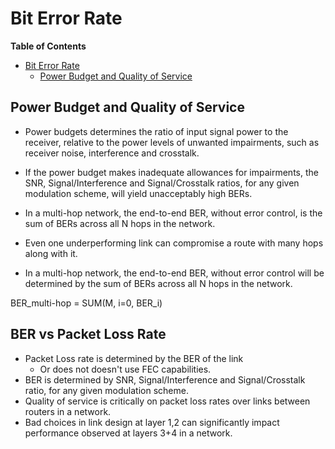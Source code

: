 # Bit Error Rate

<!-- markdown-toc start - Don't edit this section. Run M-x markdown-toc-refresh-toc -->
**Table of Contents**

- [Bit Error Rate](#bit-error-rate)
    - [Power Budget and Quality of Service](#power-budget-and-quality-of-service)

<!-- markdown-toc end -->

## Power Budget and Quality of Service

* Power budgets determines the ratio of input signal power to the receiver, relative to the power levels of unwanted impairments, such as receiver noise, interference and crosstalk.

* If the power budget makes inadequate allowances for impairments, the SNR, Signal/Interference and Signal/Crosstalk ratios, for any given modulation scheme, will yield unacceptably high BERs.

* In a multi-hop network, the end-to-end BER, without error control, is the sum of BERs across all N hops in the network.

* Even one underperforming link can compromise a route with many hops along with it.


* In a multi-hop network, the end-to-end BER, without error control will be determined by the sum of BERs across all N hops in the network.

BER\_multi-hop = SUM(M, i=0, BER_i)

## BER vs Packet Loss Rate
* Packet Loss rate is determined by the BER of the link
  * Or does not doesn't use FEC capabilities.
* BER is determined by SNR, Signal/Interference and Signal/Crosstalk ratio, for any given modulation scheme.
* Quality of service is critically on packet loss rates over links between routers in a network.
* Bad choices in link design at layer 1,2 can significantly impact performance observed at layers 3+4 in a network.
